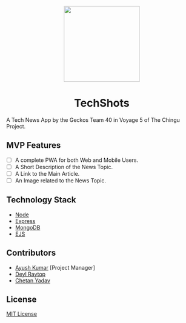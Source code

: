 <p align="center"> <img height="200" src="https://github.com/chingu-voyage5/TechShots/blob/development/src/assets/logo.svg"></p>
<h1 align="center">TechShots</h1>

A Tech News App by the Geckos Team 40 in Voyage 5 of The Chingu Project.

## MVP Features

- [ ] A complete PWA for both Web and Mobile Users.
- [ ] A Short Description of the News Topic.
- [ ] A Link to the Main Article.
- [ ] An Image related to the News Topic.

## Technology Stack

- [Node](https://nodejs.org/en/)
- [Express](https://expressjs.com/)
- [MongoDB](https://www.mongodb.com/)
- [EJS](https://ejs.co/)

## Contributors

- [Ayush Kumar](https://github.com/ayushdev) [Project Manager]
- [Deyl Raytop](https://github.com/DeylRaytop)
- [Chetan Yadav](https://github.com/imchetanyadav)


## License

[MIT License](LICENSE)
